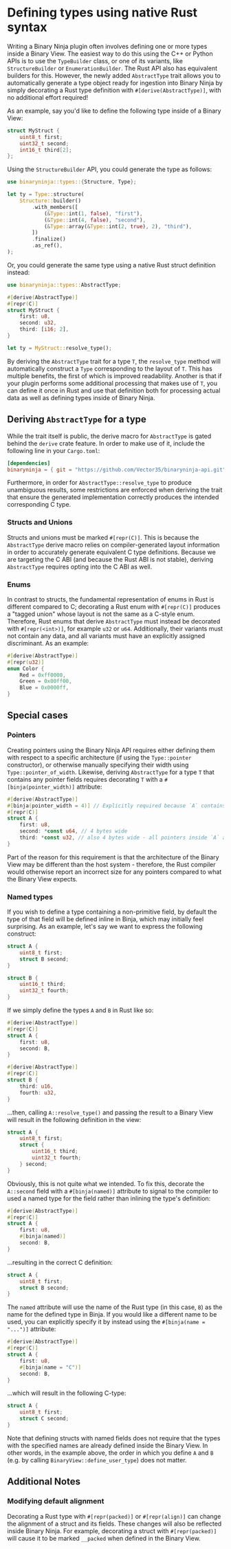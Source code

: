 # Defining types using native Rust syntax

Writing a Binary Ninja plugin often involves defining one or more types inside a Binary View. The easiest way to do this using the C++ or Python APIs is to use the `TypeBuilder` class, or one of its variants, like `StructureBuilder` or `EnumerationBuilder`. The Rust API also has equivalent builders for this. However, the newly added `AbstractType` trait allows you to automatically generate a type object ready for ingestion into Binary Ninja by simply decorating a Rust type definition with `#[derive(AbstractType)]`, with no additional effort required!

As an example, say you'd like to define the following type inside of a Binary View:

```c
struct MyStruct {
    uint8_t first;
    uint32_t second;
    int16_t third[2];
};
```

Using the `StructureBuilder` API, you could generate the type as follows:

```rust
use binaryninja::types::{Structure, Type};

let ty = Type::structure(
    Structure::builder()
        .with_members([
            (&Type::int(1, false), "first"),
            (&Type::int(4, false), "second"),
            (&Type::array(&Type::int(2, true), 2), "third"),
        ])
        .finalize()
        .as_ref(),
);
```

Or, you could generate the same type using a native Rust struct definition instead:

```rust
use binaryninja::types::AbstractType;

#[derive(AbstractType)]
#[repr(C)]
struct MyStruct {
    first: u8,
    second: u32,
    third: [i16; 2],
}

let ty = MyStruct::resolve_type();
```

By deriving the `AbstractType` trait for a type `T`, the `resolve_type` method will automatically construct a `Type` corresponding to the layout of `T`. This has multiple benefits, the first of which is improved readability. Another is that if your plugin performs some additional processing that makes use of `T`, you can define it once in Rust and use that definition both for processing actual data as well as defining types inside of Binary Ninja.

## Deriving `AbstractType` for a type

While the trait itself is public, the derive macro for `AbstractType` is gated behind the `derive` crate feature. In order to make use of it, include the following line in your `Cargo.toml`: 

```toml
[dependencies]
binaryninja = { git = "https://github.com/Vector35/binaryninja-api.git", branch = "dev", features = ["derive"] }
```

Furthermore, in order for `AbstractType::resolve_type` to produce unambiguous results, some restrictions are enforced when deriving the trait that ensure the generated implementation correctly produces the intended corresponding C type.

### Structs and Unions

Structs and unions must be marked `#[repr(C)]`. This is because the `AbstractType` derive macro relies on compiler-generated layout information in order to accurately generate equivalent C type definitions. Because we are targeting the C ABI (and because the Rust ABI is not stable), deriving `AbstractType` requires opting into the C ABI as well.

### Enums
In contrast to structs, the fundamental representation of enums in Rust is different compared to C; decorating a Rust enum with `#[repr(C)]` produces a "tagged union" whose layout is not the same as a C-style enum. Therefore, Rust enums that derive `AbstractType` must instead be decorated with `#[repr(<int>)]`, for example `u32` or `u64`. Additionally, their variants must not contain any data, and all variants must have an explicitly assigned discriminant. As an example:

```rust
#[derive(AbstractType)]
#[repr(u32)]
enum Color {
    Red = 0xff0000,
    Green = 0x00ff00,
    Blue = 0x0000ff,
}
```

## Special cases

### Pointers

Creating pointers using the Binary Ninja API requires either defining them with respect to a specific architecture (if using the `Type::pointer` constructor), or otherwise manually specifying their width using `Type::pointer_of_width`. Likewise, deriving `AbstractType` for a type `T` that contains any pointer fields requires decorating `T` with a `#[binja(pointer_width)]` attribute:

```rust
#[derive(AbstractType)]
#[binja(pointer_width = 4)] // Explicitly required because `A` contains pointers
#[repr(C)]
struct A {
    first: u8,
    second: *const u64, // 4 bytes wide
    third: *const u32, // also 4 bytes wide - all pointers inside `A` are given the same width
}
```

Part of the reason for this requirement is that the architecture of the Binary View may be different than the host system - therefore, the Rust compiler would otherwise report an incorrect size for any pointers compared to what the Binary View expects.

### Named types

If you wish to define a type containing a non-primitive field, by default the type of that field will be defined inline in Binja, which may initially feel surprising. As an example, let's say we want to express the following construct:

```c
struct A {
    uint8_t first;
    struct B second;
}

struct B {
    uint16_t third;
    uint32_t fourth;
}
```

If we simply define the types `A` and `B` in Rust like so:

```rust
#[derive(AbstractType)]
#[repr(C)]
struct A {
    first: u8,
    second: B,
}

#[derive(AbstractType)]
#[repr(C)]
struct B {
    third: u16,
    fourth: u32,
}
```

...then, calling `A::resolve_type()` and passing the result to a Binary View will result in the following definition in the view:

```c
struct A {
    uint8_t first;
    struct {
        uint16_t third; 
        uint32_t fourth;
    } second;
}
```

Obviously, this is not quite what we intended. To fix this, decorate the `A::second` field with a `#[binja(named)]` attribute to signal to the compiler to used a named type for the field rather than inlining the type's definition:

```rust
#[derive(AbstractType)]
#[repr(C)]
struct A {
    first: u8,
    #[binja(named)]
    second: B,
}
```

...resulting in the correct C definition:

```c
struct A {
    uint8_t first;
    struct B second;
}
```

The `named` attribute will use the name of the Rust type (in this case, `B`) as the name for the defined type in Binja. If you would like a different name to be used, you can explicitly specify it by instead using the `#[binja(name = "...")]` attribute:

```rust
#[derive(AbstractType)]
#[repr(C)]
struct A {
    first: u8,
    #[binja(name = "C")]
    second: B,
}
```

...which will result in the following C-type:

```c
struct A {
    uint8_t first;
    struct C second;
}
```

Note that defining structs with named fields does not require that the types with the specified names are already defined inside the Binary View. In other words, in the example above, the order in which you define `A` and `B` (e.g. by calling `BinaryView::define_user_type`) does not matter.

## Additional Notes

### Modifying default alignment

Decorating a Rust type with `#[repr(packed)]` or `#[repr(align)]` can change the alignment of a struct and its fields. These changes will also be reflected inside Binary Ninja. For example, decorating a struct with `#[repr(packed)]` will cause it to be marked `__packed` when defined in the Binary View.
